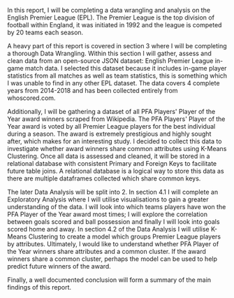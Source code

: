 In this report, I will be completing a data wrangling and analysis on the English Premier League (EPL). The Premier League is the top division of football within England, it was initiated in 1992 and the league is competed by 20 teams each season.

A heavy part of this report is covered in section 3 where I will be completing a thorough Data Wrangling. Within this section I will gather, assess and clean data from an open-source JSON dataset: English Premier League in-game match data. I selected this dataset because it includes in-game player statistics from all matches as well as team statistics, this is something which I was unable to find in any other EPL dataset. The data covers 4 complete years from 2014-2018 and has been collected entirely from whoscored.com.

Additionally, I will be gathering a dataset of all PFA Players' Player of the Year award winners scraped from Wikipedia. The PFA Players' Player of the Year award is voted by all Premier League players for the best individual during a season. The award is extremely prestigious and highly sought after, which makes for an interesting study. I decided to collect this data to investigate whether award winners share common attributes using K-Means Clustering. Once all data is assessed and cleaned, it will be stored in a relational database with consistent Primary and Foreign Keys to facilitate future table joins. A relational database is a logical way to store this data as there are multiple dataframes collected which share common keys.

The later Data Analysis will be split into 2. In section 4.1 I will complete an Exploratory Analysis where I will utilise visualisations to gain a greater understanding of the data. I will look into which teams players have won the PFA Player of the Year award most times; I will explore the correlation between goals scored and ball possession and finally I will look into goals scored home and away. In section 4.2 of the Data Analysis I will utilise K-Means Clustering to create a model which groups Premier League players by attributes. Ultimately, I would like to understand whether PFA Player of the Year winners share attributes and a common cluster. If the award winners share a common cluster, perhaps the model can be used to help predict future winners of the award.

Finally, a well documented conclusion will form a summary of the main findings of this report.
